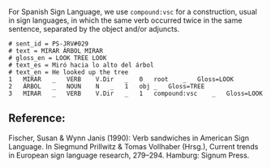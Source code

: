 
For Spanish Sign Language, we use `compound:vsc` for a construction, usual in sign languages, in which the same verb occurred twice in the same sentence, separated by the object and/or adjuncts.

~~~ conllu
# sent_id = PS-JRV#029
# text = MIRAR ÁRBOL MIRAR
# gloss_en = LOOK TREE LOOK
# text_es = Miró hacia lo alto del árbol
# text_en = He looked up the tree
1	MIRAR	_	VERB	V.Dir	_	0	root	_	Gloss=LOOK
2	ÁRBOL	_	NOUN	N	_	1	obj	_	Gloss=TREE
3	MIRAR	_	VERB	V.Dir	_	1	compound:vsc	_	Gloss=LOOK
~~~

## Reference:
Fischer, Susan & Wynn Janis (1990): Verb sandwiches in American Sign Language. In Siegmund Prillwitz & Tomas Vollhaber (Hrsg.), Current trends in European sign language research, 279–294. Hamburg: Signum Press.

